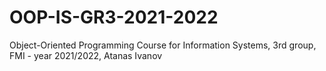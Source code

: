# OOP-IS-GR3-2021-2022

Object-Oriented Programming Course for Information Systems, 3rd group, FMI - year 2021/2022,
Atanas Ivanov